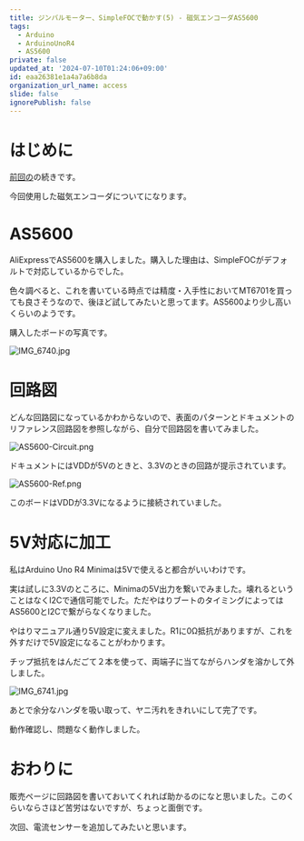 ```yaml
---
title: ジンバルモーター、SimpleFOCで動かす(5) - 磁気エンコーダAS5600
tags:
  - Arduino
  - ArduinoUnoR4
  - AS5600
private: false
updated_at: '2024-07-10T01:24:06+09:00'
id: eaa26381e1a4a7a6b8da
organization_url_name: access
slide: false
ignorePublish: false
---
```

# はじめに

[前回の](https://qiita.com/8ga3/items/ae252c0afe864eb960ae)の続きです。

今回使用した磁気エンコーダについてになります。

# AS5600

AliExpressでAS5600を購入しました。購入した理由は、SimpleFOCがデフォルトで対応しているからでした。

色々調べると、これを書いている時点では精度・入手性においてMT6701を買っても良さそうなので、後ほど試してみたいと思ってます。AS5600より少し高いくらいのようです。

購入したボードの写真です。

![IMG_6740.jpg](https://qiita-image-store.s3.ap-northeast-1.amazonaws.com/0/3569302/607701c2-e3f2-69fc-3fd2-1c5f6d756389.jpeg)

# 回路図

どんな回路図になっているかわからないので、表面のパターンとドキュメントのリファレンス回路図を参照しながら、自分で回路図を書いてみました。

![AS5600-Circuit.png](https://qiita-image-store.s3.ap-northeast-1.amazonaws.com/0/3569302/fab3c151-1560-0c3b-f4ca-3d305c19b5c1.png)

ドキュメントにはVDDが5Vのときと、3.3Vのときの回路が提示されています。

![AS5600-Ref.png](https://qiita-image-store.s3.ap-northeast-1.amazonaws.com/0/3569302/e17ee90f-15e4-1e2c-9e64-965e0dd8d72e.png)

このボードはVDDが3.3Vになるように接続されていました。

# 5V対応に加工

私はArduino Uno R4 Minimaは5Vで使えると都合がいいわけです。

実は試しに3.3Vのところに、Minimaの5V出力を繋いでみました。壊れるということはなくI2Cで通信可能でした。ただやはりブートのタイミングによってはAS5600とI2Cで繋がらなくなりました。

やはりマニュアル通り5V設定に変えました。R1に0Ω抵抗がありますが、これを外すだけで5V設定になることがわかります。

チップ抵抗をはんだごて２本を使って、両端子に当てながらハンダを溶かして外しました。

![IMG_6741.jpg](https://qiita-image-store.s3.ap-northeast-1.amazonaws.com/0/3569302/55de7091-b900-8c15-77a6-31cc0b0f0113.jpeg)

あとで余分なハンダを吸い取って、ヤニ汚れをきれいにして完了です。

動作確認し、問題なく動作しました。

# おわりに

販売ページに回路図を書いておいてくれれば助かるのになと思いました。このくらいならさほど苦労はないですが、ちょっと面倒です。

次回、電流センサーを追加してみたいと思います。
